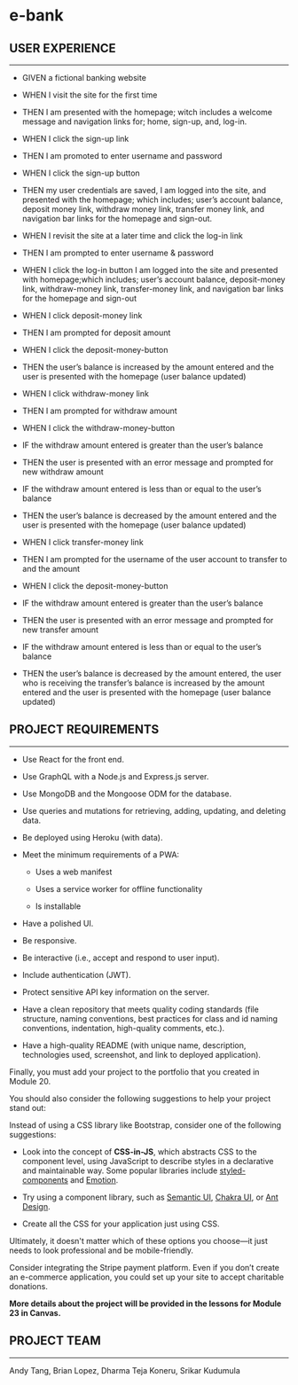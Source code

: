 # **e-bank**  

## USER EXPERIENCE
***

- GIVEN a fictional banking website  

- WHEN I visit the site for the first time
- THEN I am presented with the homepage; witch includes a welcome message and navigation links for; home, sign-up, and, log-in.  

- WHEN I click the sign-up link
- THEN I am promoted to enter username and password
- WHEN I click the sign-up button
- THEN my user credentials are saved, I am logged into the site, and presented with the homepage; which includes; user’s account balance, deposit money link, withdraw money link, transfer money link, and navigation bar links for the homepage and sign-out.    

- WHEN I revisit the site at a later time and click the log-in link
- THEN I am prompted to enter username & password
- WHEN I click the log-in button I am logged into the site and presented with homepage;which includes; user’s account balance, deposit-money link, withdraw-money link, transfer-money link, and navigation bar links for the homepage and sign-out  

- WHEN I click deposit-money link  
- THEN I am prompted for deposit amount  
- WHEN I click the deposit-money-button  
- THEN the user’s balance is increased by the amount entered and the user is presented with the homepage (user balance updated)  

- WHEN I click withdraw-money link  
- THEN I am prompted for withdraw amount  
- WHEN I click the withdraw-money-button  
- IF the withdraw amount entered is greater than the user’s balance  
- THEN the user is presented with an error message and prompted for new withdraw amount  
- IF the withdraw amount entered is less than or equal to the user’s balance  
- THEN the user’s balance is decreased by the amount entered and the user is presented with the homepage (user balance updated)  

- WHEN I click transfer-money link  
- THEN I am prompted for the username of the user account to transfer to and the amount  
- WHEN I click the deposit-money-button  
- IF the withdraw amount entered is greater than the user’s balance  
- THEN the user is presented with an error message and prompted for new transfer amount  
- IF the withdraw amount entered is less than or equal to the user’s balance
- THEN the user’s balance is decreased by the amount entered, the user who is receiving the transfer’s balance is increased by the amount entered and the user is presented with the homepage (user balance updated)  

## PROJECT REQUIREMENTS

***  


* Use React for the front end.

* Use GraphQL with a Node.js and Express.js server.

* Use MongoDB and the Mongoose ODM for the database.

* Use queries and mutations for retrieving, adding, updating, and deleting data.

* Be deployed using Heroku (with data).

* Meet the minimum requirements of a PWA:

	* Uses a web manifest
	
	* Uses a service worker for offline functionality
	
	* Is installable

* Have a polished UI.

* Be responsive.

* Be interactive (i.e., accept and respond to user input).

* Include authentication (JWT).

* Protect sensitive API key information on the server.

* Have a clean repository that meets quality coding standards (file structure, naming conventions, best practices for class and id naming conventions, indentation, high-quality comments, etc.).

* Have a high-quality README (with unique name, description, technologies used, screenshot, and link to deployed application).

Finally, you must add your project to the portfolio that you created in Module 20.

You should also consider the following suggestions to help your project stand out:

Instead of using a CSS library like Bootstrap, consider one of the following suggestions:

* Look into the concept of **CSS-in-JS**, which abstracts CSS to the component level, using JavaScript to describe styles in a declarative and maintainable way. Some popular libraries include [styled-components](https://styled-components.com/) and [Emotion](https://emotion.sh/docs/introduction).

* Try using a component library, such as [Semantic UI](https://semantic-ui.com/), [Chakra UI](https://chakra-ui.com/), or [Ant Design](https://ant.design/).

* Create all the CSS for your application just using CSS.

Ultimately, it doesn't matter which of these options you choose&mdash;it just needs to look professional and be mobile-friendly.

Consider integrating the Stripe payment platform. Even if you don’t create an e-commerce application, you could set up your site to accept charitable donations.

**More details about the project will be provided in the lessons for Module 23 in Canvas.**

## PROJECT TEAM  

***

Andy Tang,
Brian Lopez,
Dharma Teja Koneru,
Srikar Kudumula
